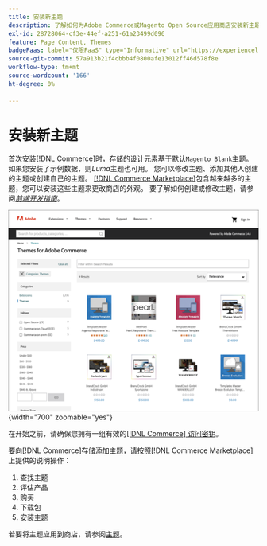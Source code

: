 ```yaml
---
title: 安装新主题
description: 了解如何为Adobe Commerce或Magento Open Source应用商店安装新主题。
exl-id: 28728064-cf3e-44ef-a251-61a23499d096
feature: Page Content, Themes
badgePaas: label="仅限PaaS" type="Informative" url="https://experienceleague.adobe.com/en/docs/commerce/user-guides/product-solutions" tooltip="仅适用于云项目(Adobe管理的PaaS基础架构)和内部部署项目上的Adobe Commerce 。"
source-git-commit: 57a913b21f4cbbb4f0800afe13012ff46d578f8e
workflow-type: tm+mt
source-wordcount: '166'
ht-degree: 0%

---
```


# 安装新主题

首次安装[!DNL Commerce]时，存储的设计元素基于默认`Magento Blank`主题。 如果您安装了示例数据，则&#x200B;_Luma_&#x200B;主题也可用。 您可以修改主题、添加其他人创建的主题或创建自己的主题。 [[!DNL Commerce Marketplace]](../getting-started/commerce-marketplace.md)包含越来越多的主题，您可以安装这些主题来更改商店的外观。 要了解如何创建或修改主题，请参阅&#x200B;[_前端开发指南_](https://developer.adobe.com/commerce/frontend-core/guide/)。

![[!DNL Commerce Marketplace]](./assets/marketplace-themes.png){width="700" zoomable="yes"}

在开始之前，请确保您拥有一组有效的[[!DNL Commerce] 访问密钥](https://experienceleague.adobe.com/docs/commerce-operations/installation-guide/prerequisites/authentication-keys.html)。

要向[!DNL Commerce]存储添加主题，请按照[!DNL Commerce Marketplace]上提供的说明操作：

1. 查找主题
1. 评估产品
1. 购买
1. 下载包
1. 安装主题

若要将主题应用到商店，请参阅[主题](themes.md)。

